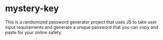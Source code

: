 # mystery-key
This is a randomized password generator project that uses JS to take user input requirements and generate a unique password that you can copy and paste for your online safety.
